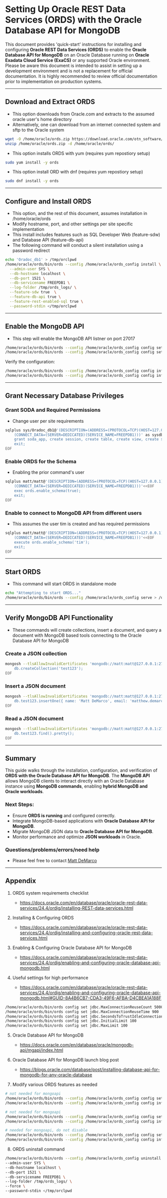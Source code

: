 # Setting Up Oracle REST Data Services (ORDS) with the Oracle Database API for MongoDB

This document provides 'quick-start' instructions for installing and configuring **Oracle REST Data Services (ORDS)** to enable the **Oracle Database API for MongoDB** on an Oracle Database running on **Oracle Exadata Cloud Service (ExaCS)** or any supported Oracle environment. Please be aware this document is intended to assist in setting up a development environment and is not a replacement for official documentation. It is highly recommended to review official documentation prior to implementation on production systems.

---

## Download and Extract ORDS

- This option downloads from Oracle.com and extracts to the assumed oracle user's home directory
- Alternatively, one can download from an internet connected system and sftp to the Oracle system

```bash
wget -O /home/oracle/ords.zip https://download.oracle.com/otn_software/java/ords/ords-latest.zip
unzip /home/oracle/ords.zip -d /home/oracle/ords/
```

- This option installs ORDS with yum (requires yum repostiory setup)
```bash
sudo yum install -y ords
```

- This option install ORD with dnf (requires yum repostiory setup)
```bash
sudo dnf install -y ords
```

---

## Configure and Install ORDS
- This option, and the rest of this document, assumes installation in /home/oracle/ords
- Modify hostname, port, and other settings per site specific implementation
- This install includes features such as SQL Developer Web (feature-sdw) and Database API (feature-db-api)
- The following command will conduct a silent installation using a password redirect

```bash
echo 'Oradoc_db1' > /tmp/orclpwd
/home/oracle/ords/bin/ords --config /home/oracle/ords_config install \
  --admin-user SYS \
  --db-hostname localhost \
  --db-port 1521 \
  --db-servicename FREEPDB1 \
  --log-folder /tmp/ords_logs/ \
  --feature-sdw true  \
  --feature-db-api true \
  --feature-rest-enabled-sql true \
  --password-stdin </tmp/orclpwd
```

---

## Enable the MongoDB API
- This step will enable the MongoDB API listner on port 27017

```bash
/home/oracle/ords/bin/ords --config /home/oracle/ords_config config set mongo.enabled true
/home/oracle/ords/bin/ords --config /home/oracle/ords_config config set mongo.port 27017
```

Verify the configuration:
```bash
/home/oracle/ords/bin/ords --config /home/oracle/ords_config config info mongo.enabled
/home/oracle/ords/bin/ords --config /home/oracle/ords_config config info mongo.port
```

---

## Grant Necessary Database Privileges

### **Grant SODA and Required Permissions**
- Change user per site requirements
```bash
sqlplus sys/Oradoc_db1@'(DESCRIPTION=(ADDRESS=(PROTOCOL=TCP)(HOST=127.0.0.1)(PORT=1521))
    (CONNECT_DATA=(SERVER=DEDICATED)(SERVICE_NAME=FREEPDB1)))' as sysdba <<EOF
    grant soda_app, create session, create table, create view, create sequence, create procedure, create job, unlimited tablespace to matt;
    exit;
EOF
```

### **Enable ORDS for the Schema**
- Enabling the prior command's user
```bash
sqlplus matt/matt@'(DESCRIPTION=(ADDRESS=(PROTOCOL=TCP)(HOST=127.0.0.1)(PORT=1521))
    (CONNECT_DATA=(SERVER=DEDICATED)(SERVICE_NAME=FREEPDB1)))'<<EOF
    exec ords.enable_schema(true);
    exit;
EOF
```

### **Enable to connect to MongoDB API from different users**
- This assumes the user tim is created and has required permissions
```bash
sqlplus matt/matt@'(DESCRIPTION=(ADDRESS=(PROTOCOL=TCP)(HOST=127.0.0.1)(PORT=1521))
    (CONNECT_DATA=(SERVER=DEDICATED)(SERVICE_NAME=FREEPDB1)))'<<EOF
    execute ords.enable_schema('tim');
    exit;
EOF
```
---

## Start ORDS
- This command will start ORDS in standalone mode

```bash
echo "Attempting to start ORDS..."
/home/oracle/ords/bin/ords --config /home/oracle/ords_config serve > /dev/null 2>&1; sleep 10
```

---

## Verify MongoDB API Functionality
- These commands will create collections, insert a document, and query a document with MongoDB based tools connecting to the Oracle Database API for MongoDB

### **Create a JSON collection**
```bash
mongosh --tlsAllowInvalidCertificates 'mongodb://matt:matt@127.0.0.1:27017/matt?authMechanism=PLAIN&ssl=true&retryWrites=false&loadBalanced=true'<<EOF
    db.createCollection('test123');
EOF
```

### **Insert a JSON document**
```bash
mongosh --tlsAllowInvalidCertificates 'mongodb://matt:matt@127.0.0.1:27017/matt?authMechanism=PLAIN&ssl=true&retryWrites=false&loadBalanced=true'<<EOF
    db.test123.insertOne({ name: 'Matt DeMarco', email: 'matthew.demarco@oracle.com', notes: 'It is me' });
EOF
```

### **Read a JSON document**
```bash
mongosh --tlsAllowInvalidCertificates 'mongodb://matt:matt@127.0.0.1:27017/matt?authMechanism=PLAIN&ssl=true&retryWrites=false&loadBalanced=true'<<EOF
    db.test123.find().pretty();
EOF
```

---

## Summary

This guide walks through the installation, configuration, and verification of **ORDS with the Oracle Database API for MongoDB**. The **MongoDB API** allows MongoDB clients to interact directly with an Oracle Database instance using **MongoDB commands**, enabling **hybrid MongoDB and Oracle workloads**.

### **Next Steps:**
- Ensure **ORDS is running** and configured correctly.
- Integrate MongoDB-based applications with **Oracle Database API for MongoDB**.
- Migrate MongoDB JSON data to **Oracle Database API for MongoDB**.
- Monitor performance and optimize **JSON workloads** in Oracle.


### **Questions/problems/errors/need help**
- Please feel free to contact [Matt DeMarco](mailto:matthew.demarco@oracle.com)

---

## Appendix
1. ORDS system requirements checklist
    - https://docs.oracle.com/en/database/oracle/oracle-rest-data-services/24.4/ordig/installing-REST-data-services.html

2. Installing & Configuring ORDS
    - https://docs.oracle.com/en/database/oracle/oracle-rest-data-services/24.4/ordig/installing-and-configuring-oracle-rest-data-services.html

3. Enabling & Configuring Oracle Database API for MongoDB
    - https://docs.oracle.com/en/database/oracle/oracle-rest-data-services/24.4/ordig/enabling-and-configuring-oracle-database-api-mongodb.html

4. Useful settings for high performance
    - https://docs.oracle.com/en/database/oracle/oracle-rest-data-services/24.4/ordig/enabling-and-configuring-oracle-database-api-mongodb.html#GUID-8A4B6CB7-CDA3-49F6-AFBA-D4CBEA1A188F

```bash
/home/oracle/ords/bin/ords config set jdbc.MaxConnectionReuseCount 5000
/home/oracle/ords/bin/ords config set jdbc.MaxConnectionReuseTime 900
/home/oracle/ords/bin/ords config set jdbc.SecondsToTrustIdleConnection 1
/home/oracle/ords/bin/ords config set jdbc.InitialLimit 100
/home/oracle/ords/bin/ords config set jdbc.MaxLimit 100
```

5. Oracle Database API for MongoDB
    - https://docs.oracle.com/en/database/oracle/mongodb-api/mgapi/index.html

6. Oracle Database API for MongoDB launch blog post
    - https://blogs.oracle.com/database/post/installing-database-api-for-mongodb-for-any-oracle-database

7. Modify various ORDS features as needed
```bash
# not needed for mongoapi
/home/oracle/ords/bin/ords --config /home/oracle/ords_config config set feature.sdw false
/home/oracle/ords/bin/ords --config /home/oracle/ords_config config info feature.sdw
```
```bash
# not needed for mongoapi
/home/oracle/ords/bin/ords --config /home/oracle/ords_config config set database.api.enabled false
/home/oracle/ords/bin/ords --config /home/oracle/ords_config config info database.api.enabled
```
```bash
# needed for mongoapi, do not disable
/home/oracle/ords/bin/ords --config /home/oracle/ords_config config set restEnabledSql.active true
/home/oracle/ords/bin/ords --config /home/oracle/ords_config config info restEnabledSql.active
```

8. ORDS uninstall command
```bash
/home/oracle/ords/bin/ords --config /home/oracle/ords_config uninstall \
--admin-user SYS \
--db-hostname localhost \
--db-port 1521 \
--db-servicename FREEPDB1 \
--log-folder /tmp/ords_logs/ \
--force \
--password-stdin </tmp/orclpwd
```
